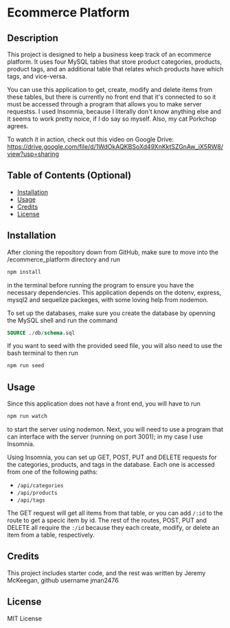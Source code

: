 # Ecommerce Platform

## Description
This project is designed to help a business keep track of an ecommerce platform. It uses four MySQL tables that store product categories, products, product tags, and an additional table that relates which products have which tags, and vice-versa.

You can use this application to get, create, modify and delete items from these tables, but there is currently no front end that it's connected to so it must be accessed through a program that allows you to make server requestss. I used Insomnia, because I literally don't know anything else and it seems to work pretty noice, if I do say so myself. Also, my cat Porkchop agrees.

To watch it in action, check out this video on Google Drive:
https://drive.google.com/file/d/1WdOkAQKBSoXd49XnKktSZGnAw_iX5RW8/view?usp=sharing

## Table of Contents (Optional)


- [Installation](#installation)
- [Usage](#usage)
- [Credits](#credits)
- [License](#license)

## Installation

After cloning the repository down from GitHub, make sure to move into the /ecommerce_platform directory and run 

```bash
npm install
```
in the terminal before running the program to ensure you have the necessary dependencies. This application depends on the dotenv, express, mysql2 and sequelize packeges, with some loving help from nodemon.

To set up the databases, make sure you create the database by openning the MySQL shell and run the command

```sql
SOURCE ./db/schema.sql
```
If you want to seed with the provided seed file, you will also need to use the bash terminal to then run

```bash
npm run seed
```

## Usage

Since this application does not have a front end, you will have to run

```bash
npm run watch
```
to start the server using nodemon. Next, you will need to use a program that can interface with the server (running on port 3001); in my case I use Insomnia.

Using Insomnia, you can set up GET, POST, PUT and DELETE requests for the categories, products, and tags in the database. Each one is accessed from one of the following paths:
* `/api/categories`
* `/api/products`
* `/api/tags`

The GET request will get all items from that table, or you can add `/:id` to the route to get a specic item by id. The rest of the routes, POST, PUT and DELETE all require the `:/id` because they each create, modify, or delete an item from a table, respectively.
## Credits

This project includes starter code, and the rest was written by Jeremy McKeegan, github username jman2476

## License

MIT License

